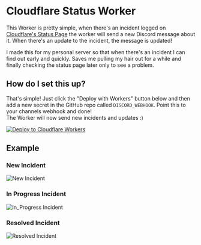 # Cloudflare Status Worker

This Worker is pretty simple, when there's an incident logged on
[Cloudflare's Status Page](https://www.cloudflarestatus.com/)
the worker will send a new Discord message about it.
When there's an update to the incident, the message is updated!

I made this for my personal server so that when there's an incident I can
find out early and quickly. Saves me pulling my hair out for a while
and finally checking the status page later only to see a problem.

## How do I set this up?
That's simple! Just click the "Deploy with Workers" button below and then add
a new secret in the GitHub repo called `DISCORD_WEBHOOK`. Point this to your channels webhook and done!\
The Worker will now send new incidents and updates :)

[![Deploy to Cloudflare Workers](https://deploy.workers.cloudflare.com/button)](https://deploy.workers.cloudflare.com/?url=https://github.com/WalshyDev/cf-status-worker)

## Example
### New Incident
![New Incident](https://user-images.githubusercontent.com/8492901/131903623-352dd6ec-bd7f-470f-9468-4a271c4ddc69.png)

### In Progress Incident
![In_Progress Incident](https://user-images.githubusercontent.com/8492901/131903520-5aabc84d-786a-4fb8-841c-f7efda00e316.png)

### Resolved Incident
![Resolved Incident](https://user-images.githubusercontent.com/8492901/131903522-a4cdc4bd-ad6e-4d1d-b6dd-65950cca9b45.png)
